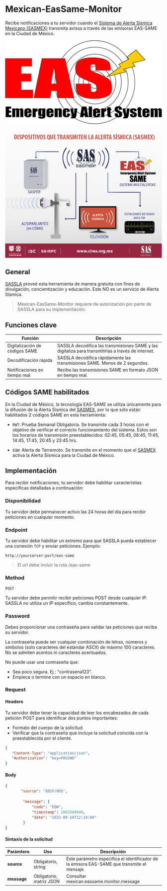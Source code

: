 # Mexican-EasSame-Monitor
Recibe notificaciones a tu servidor cuando el [Sistema de Alerta Sísmica Mexicano (SASMEX)](http://www.cires.org.mx/sasmex_n.php) transmita avisos a través de las emisoras EAS-SAME en la Ciudad de México.

![EasSame](https://github.com/sassla/Mexican-EasSame-Monitor/blob/main/eas_same.png)

![SASMEX](https://github.com/sassla/Mexican-EasSame-Monitor/blob/main/sasmex_difusion.png)

## General
[SASSLA](https://github.com/sassla/sassla) proveé esta herramienta de manera gratuita con fines de divulgación, concientización y educación. Este NO es un servicio de Alerta Sísmica.

> Mexican-EasSame-Monitor requiere de autorización por parte de SASSLA para su implementación.

## Funciones clave

| Función                      | Descripción                                                              |
|------------------------------|--------------------------------------------------------------------------|
| Digitalización de códigos SAME | SASSLA decodifica las transmisiones SAME y las digitaliza para transmitirlas a través de internet. |
| Decodificación rápida | SASSLA decodifica rápidamente las transmisiones SAME. Menos de 2 segundos. |
| Notificaciones en tiempo real | Recibe las transmisiones SAME en formato JSON en tiempo real. |

## Códigos SAME habilitados

En la Ciudad de México, la tecnología EAS-SAME se utiliza únicamente para la difusión de la Alerta Sísmica del [SASMEX](http://www.cires.org.mx/sasmex_n.php), por lo que sólo están habilitados 2 códigos SAME en esta herramienta:

- ``` RWT ```: Prueba Semanal Obligatoria. Se transmite cada 3 horas con el objetivo de verificar el correcto funcionamiento del sistema. Estos son los horarios de transmisión preestablecidos: 02:45, 05:45, 08:45, 11:45, 14:45, 17:45, 20:45 y 23:45 hrs.

- ``` EQW ```: Alerta de Terremoto. Se transmite en el momento que el [SASMEX](http://www.cires.org.mx/sasmex_n.php) activa la Alerta Sísmica para la Ciudad de México.

## Implementación
Para recibir notificaciones, tu servidor debe habilitar característias específicas detalladas a continuación:

### Disponibilidad

Tu servidor debe permanecer activo las 24 horas del día para recibir peticiones en cualquier momento.

### Endpoint

Tu servidor debe habilitar un extremo para que SASSLA pueda establecer una conexión ``` TCP ``` y enviar peticiones. Ejemplo:

```
http://yourserver:port/eas-same
```

> El url debe incluir la ruta /eas-same

### Method

```
POST
```
Tu servidor debe permitir recibir peticiones POST desde cualquier IP. SASSLA no utiliza un IP específico, cambia constantemente.

### Password

Debes proporcionar una contraseña para validar las peticiones que reciba su servidor.

La contraseña puede ser cualquier combinación de letras, números y símbolos (solo caracteres del estándar ASCII) de máximo 100 caracteres. No se admiten acentos ni caracteres acentuados.

No puede usar una contraseña que:

- Sea poco segura. Ej.: "contrasena123".
- Empiece o termine con un espacio en blanco.

### Request

#### Headers

Tu servidor debe tener la capacidad de leer los encabezados de cada petición POST para identificar dos puntos importantes:
- Formato del cuerpo de la solicitud.
- Verificar que la contraseña que incluye la solicitud coincida con la preestablecida por el cliente. 

```json
{
   "Content-Type": "application/json",
   "Authorization": "key=PASSWD"
}
```

#### Body

```json
{
       "source": "XDIF/005",
       
        "message": {
            "code": "EQW",
            "timestamp": 1663589940,
            "date": "2022-09-19T12:19:00"
        }
}
```

#### Sintaxis de la solicitud

| Parámtero | Uso | Descripción |
|-----------|-----|-------------|
| **source** | Obligatorio, string | Este parámetro especifica el identificador de la emisora EAS-SAME que transmite el mensaje. |
| **message** | Obligatorio, matriz JSON | Consultar mexican.eassame.monitor.message |
